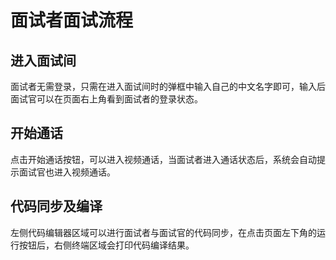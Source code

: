 # 面试者面试流程
## 进入面试间
面试者无需登录，只需在进入面试间时的弹框中输入自己的中文名字即可，输入后面试官可以在页面右上角看到面试者的登录状态。
## 开始通话
点击开始通话按钮，可以进入视频通话，当面试者进入通话状态后，系统会自动提示面试官也进入视频通话。
## 代码同步及编译
左侧代码编辑器区域可以进行面试者与面试官的代码同步，在点击页面左下角的运行按钮后，右侧终端区域会打印代码编译结果。